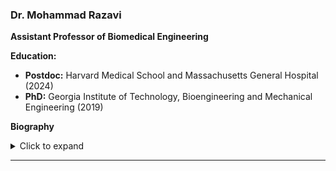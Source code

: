 ### Dr. Mohammad Razavi  
**Assistant Professor of Biomedical Engineering**

**Education:**
- **Postdoc:** Harvard Medical School and Massachusetts General Hospital (2024)  
- **PhD:** Georgia Institute of Technology, Bioengineering and Mechanical Engineering (2019)  


**Biography**  
<details> <summary>Click to expand</summary> Dr. Mohammad Razavi, Ph.D., is an Assistant Professor in the Department of Mechanical and Materials Engineering at the University of Nebraska–Lincoln (UNL). He earned his Ph.D. in Bioengineering and Mechanical Engineering from the Georgia Institute of Technology and completed a postdoctoral fellowship at Harvard Medical School and Massachusetts General Hospital before joining UNL. His research bridges engineering and biological sciences to address critical challenges in health and medicine. Dr. Razavi’s contributions have earned several awards including the American Heart Association Predoctoral Fellowship, the NIH National Research Service Award (F32) Postdoctoral Fellowship, the NIH Pathway to Independence Award (declined), and the LE&RN Young Investigator Travel Award.  </details>



---

